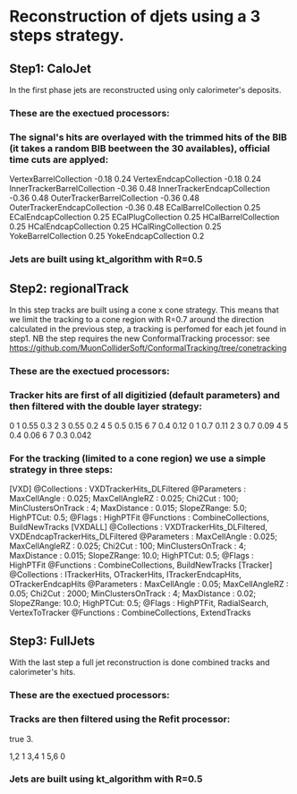 # Reconstruction of djets using a 3 steps strategy.

## Step1: CaloJet

In the first phase jets are reconstructed using only calorimeter's deposits.

### These are the exectued processors:

<execute>
  <processor name="MyAIDAProcessor"/>
  <processor name="EventNumber" />
  <processor name="Config" />
  <processor name="InitDD4hep"/>
  <processor name="OverlayTrimmed"/> 
  <processor name="MyDDCaloDigi"/>
  <processor name="MyDDSimpleMuonDigi"/>
  <processor name="MyDDMarlinPandora"/>
  <group name="MergeCollections" />
  <group name="PfoSelector" />
  <processor name="MyFastJetProcessor_step1"/>
  <processor name="Output_DST"/>
</execute>

### The signal's hits are overlayed with the trimmed hits of the BIB (it takes a random BIB beetween the 30 availables), official time cuts are applyed:

VertexBarrelCollection -0.18 0.24
VertexEndcapCollection -0.18 0.24
InnerTrackerBarrelCollection -0.36 0.48
InnerTrackerEndcapCollection -0.36 0.48
OuterTrackerBarrelCollection -0.36 0.48
OuterTrackerEndcapCollection -0.36 0.48
ECalBarrelCollection 0.25
ECalEndcapCollection 0.25
ECalPlugCollection 0.25
HCalBarrelCollection 0.25
HCalEndcapCollection 0.25
HCalRingCollection 0.25
YokeBarrelCollection 0.25
YokeEndcapCollection 0.2

### Jets are built using kt_algorithm with R=0.5

## Step2: regionalTrack

In this step tracks are built using a cone x cone strategy. This means that we limit the tracking to a cone region with R=0.7 around the direction calculated in the previous step, a tracking is perfomed for each jet found in step1.
NB the step requires the new ConformalTracking processor: see https://github.com/MuonColliderSoft/ConformalTracking/tree/conetracking

### These are the exectued processors:

<execute>
  <processor name="MyAIDAProcessor"/>
  <processor name="EventNumber" />
  <processor name="Config" />
  <processor name="InitDD4hep"/>
  <processor name="VXDBarrelDigitiser"/>
  <processor name="VXDEndcapDigitiser"/>
  <processor name="InnerPlanarDigiProcessor"/>
  <processor name="InnerEndcapPlanarDigiProcessor"/>
  <processor name="OuterPlanarDigiProcessor"/>
  <processor name="OuterEndcapPlanarDigiProcessor"/>
  <processor name="FilterDL_VXDB" />
  <processor name="FilterDL_VXDE" />
  <processor name="MyTruthTrackFinder"/>
  <processor name="ConformalTrackingILC"/>
  <processor name="ClonesAndSplitTracksFinder"/>
  <processor name="Output_DST"/>
</execute>

### Tracker hits are first of all digitizied (default parameters) and then filtered with the double layer strategy:

<processor name="FilterDL_VXDB" type="FilterDoubleLayerHits">
  <parameter name="DoubleLayerCuts" type="StringVec">
     0 1 0.55 0.3
     2 3 0.55 0.2
     4 5 0.5 0.15
     6 7 0.4 0.12
  </parameter>

<processor name="FilterDL_VXDE" type="FilterDoubleLayerHits">
  <parameter name="DoubleLayerCuts" type="StringVec">
    0 1 0.7 0.11
    2 3 0.7 0.09
    4 5 0.4 0.06
    6 7 0.3 0.042
  </parameter>

### For the tracking (limited to a cone region) we use a simple strategy in three steps:

[VXD]
  @Collections : VXDTrackerHits_DLFiltered
  @Parameters : MaxCellAngle : 0.025; MaxCellAngleRZ : 0.025; Chi2Cut : 100; MinClustersOnTrack : 4; MaxDistance : 0.015; SlopeZRange: 5.0; HighPTCut: 0.5;
  @Flags : HighPTFit
  @Functions : CombineCollections, BuildNewTracks
[VXDALL]
  @Collections : VXDTrackerHits_DLFiltered, VXDEndcapTrackerHits_DLFiltered
  @Parameters : MaxCellAngle : 0.025; MaxCellAngleRZ : 0.025; Chi2Cut : 100; MinClustersOnTrack : 4; MaxDistance : 0.015; SlopeZRange: 10.0; HighPTCut: 0.5;
  @Flags : HighPTFit
  @Functions : CombineCollections, BuildNewTracks
[Tracker]
  @Collections : ITrackerHits, OTrackerHits, ITrackerEndcapHits, OTrackerEndcapHits
  @Parameters : MaxCellAngle : 0.05; MaxCellAngleRZ : 0.05; Chi2Cut : 2000; MinClustersOnTrack : 4; MaxDistance : 0.02; SlopeZRange: 10.0; HighPTCut: 0.5;
  @Flags : HighPTFit, RadialSearch, VertexToTracker
  @Functions : CombineCollections, ExtendTracks

## Step3: FullJets

With the last step a full jet reconstruction is done combined tracks and calorimeter's hits.

### These are the exectued processors:

<execute>
  <processor name="MyAIDAProcessor"/>
  <processor name="EventNumber" />
  <processor name="Config" />
  <processor name="InitDD4hep"/>
  <processor name="Refit" />
  <processor name="MyDDMarlinPandora_2"/>
  <group name="MergeCollections_2" />
  <group name="PfoSelector_2" />
  <processor name="MyFastJetProcessor_step3"/>
  <processor name="Output_REC"/>
  <processor name="Output_DST"/>
</execute>

### Tracks are then filtered using the Refit processor:

<parameter name="DoCutsOnRedChi2Nhits" type="bool"> true </parameter>
<parameter name="ReducedChi2Cut" type="double"> 3. </parameter>
<!--Cuts on Nhits: <detID>,<detID>,... <lower threshold> -->
<parameter name="NHitsCuts" type="StringVec">
  1,2 1
  3,4 1
  5,6 0
</parameter>

### Jets are built using kt_algorithm with R=0.5
